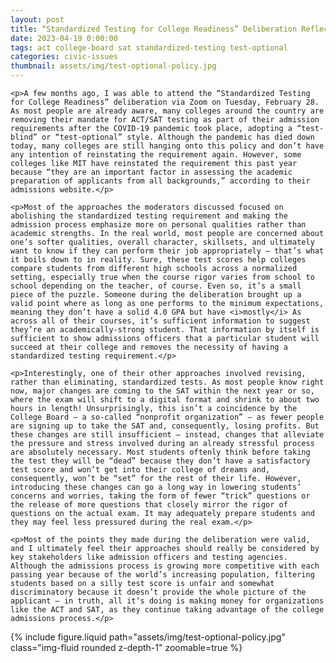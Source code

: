 ```yaml
---
layout: post
title: “Standardized Testing for College Readiness” Deliberation Reflection
date: 2023-04-19 0:00:00
tags: act college-board sat standardized-testing test-optional
categories: civic-issues
thumbnail: assets/img/test-optional-policy.jpg
---
```


<div>

    <p>A few months ago, I was able to attend the “Standardized Testing for College Readiness” deliberation via Zoom on Tuesday, February 28. As most people are already aware, many colleges around the country are removing their mandate for ACT/SAT testing as part of their admission requirements after the COVID-19 pandemic took place, adopting a “test-blind” or “test-optional” style. Although the pandemic has died down today, many colleges are still hanging onto this policy and don’t have any intention of reinstating the requirement again. However, some colleges like MIT have reinstated the requirement this past year because “they are an important factor in assessing the academic preparation of applicants from all backgrounds,” according to their admissions website.</p>

    <p>Most of the approaches the moderators discussed focused on abolishing the standardized testing requirement and making the admission process emphasize more on personal qualities rather than academic strengths. In the real world, most people are concerned about one’s softer qualities, overall character, skillsets, and ultimately want to know if they can perform their job appropriately — that’s what it boils down to in reality. Sure, these test scores help colleges compare students from different high schools across a normalized setting, especially true when the course rigor varies from school to school depending on the teacher, of course. Even so, it’s a small piece of the puzzle. Someone during the deliberation brought up a valid point where as long as one performs to the minimum expectations, meaning they don’t have a solid 4.0 GPA but have <i>mostly</i> As across all of their courses, it’s sufficient information to suggest they’re an academically-strong student. That information by itself is sufficient to show admissions officers that a particular student will succeed at their college and removes the necessity of having a standardized testing requirement.</p>

    <p>Interestingly, one of their other approaches involved revising, rather than eliminating, standardized tests. As most people know right now, major changes are coming to the SAT within the next year or so, where the exam will shift to a digital format and shrink to about two hours in length! Unsurprisingly, this isn’t a coincidence by the College Board — a so-called “nonprofit organization” — as fewer people are signing up to take the SAT and, consequently, losing profits. But these changes are still insufficient — instead, changes that alleviate the pressure and stress involved during an already stressful process are absolutely necessary. Most students oftenly think before taking the test they will be “dead” because they don’t have a satisfactory test score and won’t get into their college of dreams and, consequently, won’t be “set” for the rest of their life. However, introducing these changes can go a long way in lowering students’ concerns and worries, taking the form of fewer “trick” questions or the release of more questions that closely mirror the rigor of questions on the actual exam. It may adequately prepare students and they may feel less pressured during the real exam.</p>

    <p>Most of the points they made during the deliberation were valid, and I ultimately feel their approaches should really be considered by key stakeholders like admission officers and testing agencies. Although the admissions process is growing more competitive with each passing year because of the world’s increasing population, filtering students based on a silly test score is unfair and somewhat discriminatory because it doesn’t provide the whole picture of the applicant — in truth, all it’s doing is making money for organizations like the ACT and SAT, as they continue taking advantage of the college admissions process.</p>

</div>

<div class="row mt-3">
    <div class="col-sm mt-3 mt-md-0">
        {% include figure.liquid path="assets/img/test-optional-policy.jpg" class="img-fluid rounded z-depth-1" zoomable=true %}
    </div>
</div>
